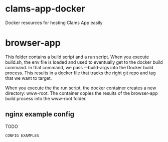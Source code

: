 # clams-app-docker
Docker resources for hosting Clams App easily

# browser-app

This folder contains a build script and a run script. When you execute build.sh, the env file is loaded and used to eventually get to the docker build command. In that command, we pass --build-args into the Docker build process. This results in a docker file that tracks the right git repo and tag that we want to target.

When you execute the the run script, the docker container creates a new directory: www-root. The container copies the results of the browser-app build process into the www-root folder.

## nginx example config

TODO

```text
CONFIG EXAMPLES

```